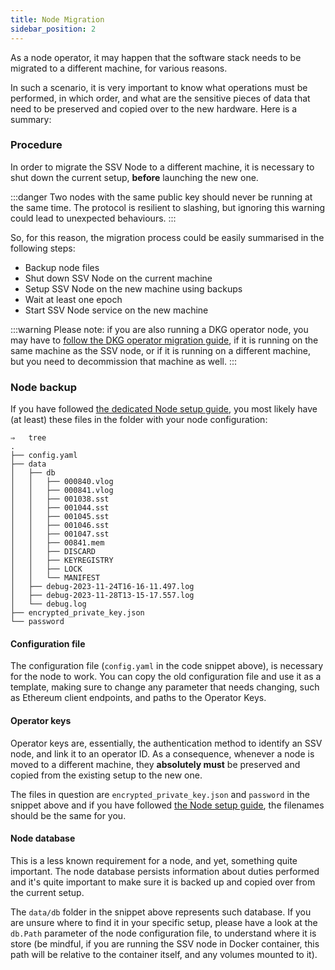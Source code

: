 ```yaml
---
title: Node Migration
sidebar_position: 2
---
```


As a node operator, it may happen that the software stack needs to be migrated to a different machine, for various reasons.

In such a scenario, it is very important to know what operations must be performed, in which order, and what are the sensitive pieces of data that need to be preserved and copied over to the new hardware. Here is a summary:

### Procedure

In order to migrate the SSV Node to a different machine, it is necessary to shut down the current setup, **before** launching the new one.

:::danger
Two nodes with the same public key should never be running at the same time. The protocol is resilient to slashing, but ignoring this warning could lead to unexpected behaviours.
:::

So, for this reason, the migration process could be easily summarised in the following steps:

* Backup node files
* Shut down SSV Node on the current machine
* Setup SSV Node on the new machine using backups
* Wait at least one epoch
* Start SSV Node service on the new machine

:::warning
Please note: if you are also running a DKG operator node, you may have to [follow the DKG operator migration guide](./dkg-operator-migration), if it is running on the same machine as the SSV node, or if it is running on a different machine, but you need to decommission that machine as well.
:::

### Node backup

If you have followed [the dedicated Node setup guide](../installation.md), you most likely have (at least) these files in the folder with your node configuration:

```
⇒   tree
.
├── config.yaml
├── data
│   ├── db
│   │   ├── 000840.vlog
│   │   ├── 000841.vlog
│   │   ├── 001038.sst
│   │   ├── 001044.sst
│   │   ├── 001045.sst
│   │   ├── 001046.sst
│   │   ├── 001047.sst
│   │   ├── 00841.mem
│   │   ├── DISCARD
│   │   ├── KEYREGISTRY
│   │   ├── LOCK
│   │   └── MANIFEST
│   ├── debug-2023-11-24T16-16-11.497.log
│   ├── debug-2023-11-28T13-15-17.557.log
│   └── debug.log
├── encrypted_private_key.json
└── password
```

#### Configuration file

The configuration file (`config.yaml` in the code snippet above), is necessary for the node to work. You can copy the old configuration file and use it as a template, making sure to change any parameter that needs changing, such as Ethereum client endpoints, and paths to the Operator Keys.

#### Operator keys

Operator keys are, essentially, the authentication method to identify an SSV node, and link it to an operator ID. As a consequence, whenever a node is moved to a different machine, they **absolutely must** be preserved and copied from the existing setup to the new one.

The files in question are `encrypted_private_key.json` and `password` in the snippet above and if you have followed [the Node setup guide](../installation.md), the filenames should be the same for you.

#### Node database

This is a less known requirement for a node, and yet, something quite important. The node database persists information about duties performed and it's quite important to make sure it is backed up and copied over from the current setup.

The `data/db` folder in the snippet above represents such database. If you are unsure where to find it in your specific setup, please have a look at the `db.Path` parameter of the node configuration file, to understand where it is store (be mindful, if you are running the SSV node in Docker container, this path will be relative to the container itself, and any volumes mounted to it).
